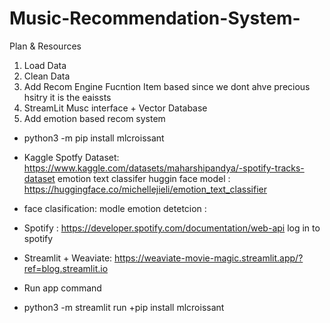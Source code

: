 # Music-Recommendation-System-

Plan & Resources 
1. Load Data
2. Clean Data 
3. Add Recom Engine Fucntion Item based since we dont ahve precious hsitry it is the eaissts 
4. StreamLit Musc interface + Vector Database 
5. Add emotion based recom system
- python3 -m pip install mlcroissant


- Kaggle Spotfy Dataset: https://www.kaggle.com/datasets/maharshipandya/-spotify-tracks-dataset
emotion text classifer huggin face model : https://huggingface.co/michellejieli/emotion_text_classifier
- face clasification: modle emotion detetcion : 
- Spotify : https://developer.spotify.com/documentation/web-api
log in to spotify
- Streamlit + Weaviate: https://weaviate-movie-magic.streamlit.app/?ref=blog.streamlit.io
- Run app command 

+ python3 -m streamlit run
+pip install mlcroissant

